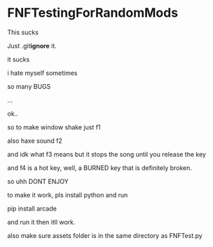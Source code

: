 # FNFTestingForRandomMods
This sucks

Just .git**ignore** it.

it sucks

i hate myself sometimes

so many BUGS

...

ok..

so to make window shake just f1

also haxe sound f2

and idk what f3 means but it stops the song until you release the key

and f4 is a hot key, well, a BURNED key that is definitely broken.

so uhh DONT ENJOY

to make it work, pls install python and run

pip install arcade

and run it then itll work.

also make sure assets folder is in the same directory as FNFTest.py

